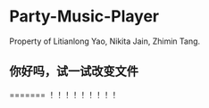 # Party-Music-Player
Property of Litianlong Yao, Nikita Jain, Zhimin Tang.


## 你好吗，试一试改变文件
=======
！！！！！！！！！